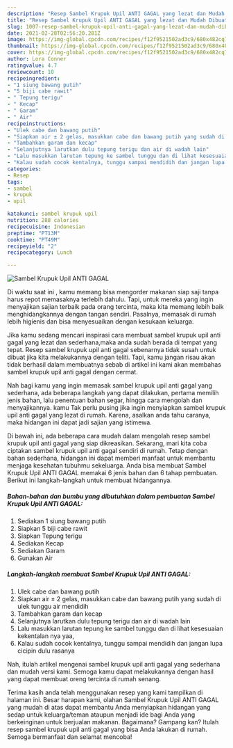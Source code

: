 ```yaml
---
description: "Resep Sambel Krupuk Upil ANTI GAGAL yang lezat dan Mudah Dibuat"
title: "Resep Sambel Krupuk Upil ANTI GAGAL yang lezat dan Mudah Dibuat"
slug: 1007-resep-sambel-krupuk-upil-anti-gagal-yang-lezat-dan-mudah-dibuat
date: 2021-02-28T02:56:20.281Z
image: https://img-global.cpcdn.com/recipes/f12f9521502ad3c9/680x482cq70/sambel-krupuk-upil-anti-gagal-foto-resep-utama.jpg
thumbnail: https://img-global.cpcdn.com/recipes/f12f9521502ad3c9/680x482cq70/sambel-krupuk-upil-anti-gagal-foto-resep-utama.jpg
cover: https://img-global.cpcdn.com/recipes/f12f9521502ad3c9/680x482cq70/sambel-krupuk-upil-anti-gagal-foto-resep-utama.jpg
author: Lora Conner
ratingvalue: 4.7
reviewcount: 10
recipeingredient:
- "1 siung bawang putih"
- "5 biji cabe rawit"
- " Tepung terigu"
- " Kecap"
- " Garam"
- " Air"
recipeinstructions:
- "Ulek cabe dan bawang putih"
- "Siapkan air ± 2 gelas, masukkan cabe dan bawang putih yang sudah di ulek tunggu air mendidih"
- "Tambahkan garam dan kecap"
- "Selanjutnya larutkan dulu tepung terigu dan air di wadah lain"
- "Lalu masukkan larutan tepung ke sambel tunggu dan di lihat kesesuaian kekentalan nya yaa,"
- "Kalau sudah cocok kentalnya, tunggu sampai mendidih dan jangan lupa cicipin dulu rasanya"
categories:
- Resep
tags:
- sambel
- krupuk
- upil

katakunci: sambel krupuk upil 
nutrition: 288 calories
recipecuisine: Indonesian
preptime: "PT13M"
cooktime: "PT49M"
recipeyield: "2"
recipecategory: Lunch

---
```



![Sambel Krupuk Upil ANTI GAGAL](https://img-global.cpcdn.com/recipes/f12f9521502ad3c9/680x482cq70/sambel-krupuk-upil-anti-gagal-foto-resep-utama.jpg)

Di waktu  saat ini , kamu memang bisa mengorder makanan siap saji tanpa harus repot memasaknya terlebih dahulu. Tapi, untuk mereka yang ingin menyajikan sajian terbaik pada orang tercinta, maka kita memang lebih baik menghidangkannya dengan tangan sendiri. Pasalnya, memasak di rumah lebih higienis dan bisa menyesuaikan dengan kesukaan keluarga.

Jika kamu sedang mencari inspirasi cara membuat sambel krupuk upil anti gagal yang lezat dan sederhana,maka anda sudah berada di tempat yang tepat. Resep sambel krupuk upil anti gagal  sebenarnya tidak susah untuk dibuat jika kita melakukannya dengan teliti. Tapi, kamu jangan risau akan tidak berhasil dalam membuatnya 
sebab di artikel ini kami akan membahas sambel krupuk upil anti gagal dengan cermat.  



Nah bagi kamu yang ingin memasak sambel krupuk upil anti gagal yang sederhana, ada beberapa langkah yang dapat dilakukan, pertama memilih jenis bahan, lalu penentuan bahan segar, hingga cara mengolah dan menyajikannya. kamu Tak perlu pusing jika ingin menyiapkan sambel krupuk upil anti gagal yang lezat di rumah. Karena, asalkan anda  tahu caranya, maka hidangan ini dapat jadi sajian yang istimewa.

Di bawah ini, ada beberapa cara mudah dalam mengolah resep sambel krupuk upil anti gagal yang siap dikreasikan. Sekarang, mari kita coba ciptakan sambel krupuk upil anti gagal sendiri di rumah. Tetap dengan bahan sederhana, hidangan ini dapat memberi manfaat untuk membantu menjaga kesehatan tubuhmu sekeluarga. Anda bisa membuat Sambel Krupuk Upil ANTI GAGAL memakai 6 jenis bahan dan 6 tahap pembuatan. Berikut ini langkah-langkah untuk membuat hidangannya.

<!--inarticleads1-->

##### Bahan-bahan dan bumbu yang dibutuhkan dalam pembuatan Sambel Krupuk Upil ANTI GAGAL:

1. Sediakan 1 siung bawang putih
1. Siapkan 5 biji cabe rawit
1. Siapkan  Tepung terigu
1. Sediakan  Kecap
1. Sediakan  Garam
1. Gunakan  Air




<!--inarticleads2-->

##### Langkah-langkah membuat Sambel Krupuk Upil ANTI GAGAL:

1. Ulek cabe dan bawang putih
1. Siapkan air ± 2 gelas, masukkan cabe dan bawang putih yang sudah di ulek tunggu air mendidih
1. Tambahkan garam dan kecap
1. Selanjutnya larutkan dulu tepung terigu dan air di wadah lain
1. Lalu masukkan larutan tepung ke sambel tunggu dan di lihat kesesuaian kekentalan nya yaa,
1. Kalau sudah cocok kentalnya, tunggu sampai mendidih dan jangan lupa cicipin dulu rasanya




Nah, itulah artikel mengenai  sambel krupuk upil anti gagal  yang sederhana dan mudah versi kami. Semoga kamu dapat melakukannya dengan hasil yang dapat membuat oreng tercinta di rumah senang. 

Terima kasih anda telah menggunakan resep yang kami tampilkan di halaman ini. Besar harapan kami, olahan  Sambel Krupuk Upil ANTI GAGAL yang mudah di atas dapat membantu Anda menyiapkan hidangan yang sedap untuk keluarga/teman ataupun menjadi ide bagi Anda yang berkeinginan untuk berjualan makanan. Bagaimana? Gampang kan? Itulah resep sambel krupuk upil anti gagal yang bisa Anda lakukan di rumah. Semoga bermanfaat dan selamat mencoba!

